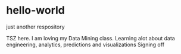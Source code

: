 # hello-world
just another respository

TSZ here.  I am loving my Data Mining class.  Learning alot about data engineering, analytics, predictions and visualizations
Signing off
